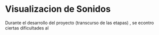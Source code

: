 # Visualizacion de Sonidos

Durante el desarrollo del proyecto (transcurso de las etapas) , se econtro ciertas dificultades al 
